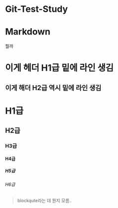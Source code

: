 ﻿# Git-Test-Study
# Markdown 
뭘까

이게 헤더 H1급 밑에 라인 생김
==============

이게 해더 H2급 역시 밑에 라인 생김
--------------

# H1급
## H2급
### H3급
#### H4급
##### H5급
###### H6급

> blockqute라는 데 뭔지 모름..

